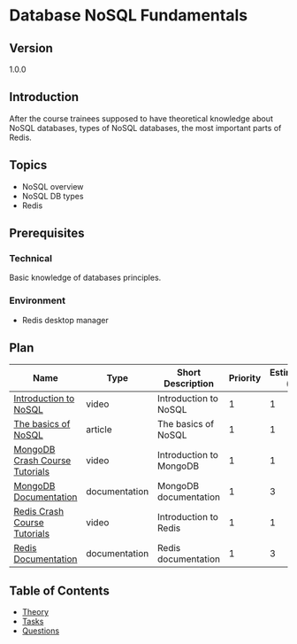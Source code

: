# Database NoSQL Fundamentals

## Version

1.0.0

## Introduction

After the course trainees supposed to have theoretical knowledge about
NoSQL databases, types of NoSQL databases, the most important parts of Redis.

## Topics

* NoSQL overview
* NoSQL DB types
* Redis

## Prerequisites

### Technical

Basic knowledge of databases principles.

### Environment

* Redis desktop manager

## Plan

| Name                                                                                   | Type          | Short Description     | Priority | Estimation (h) |
| -------------------------------------------------------------------------------------- | ------------- | --------------------- | -------- | -------------- |
| [Introduction to NoSQL](https://www.youtube.com/watch?v=qI_g07C_Q5I)                   | video         | Introduction to NoSQL | 1        | 1              |
| [The basics of NoSQL](https://www.freecodecamp.org/news/nosql-databases-5f6639ed9574/) | article       | The basics of NoSQL   | 1        | 1              |
| [MongoDB Crash Course Tutorials](https://www.youtube.com/watch?v=2QQGWYe7IDU&ab_channel=TraversyMedia)            | video         | Introduction to MongoDB | 1        | 1              |
| [MongoDB Documentation](https://www.mongodb.com/docs/)                                  | documentation | MongoDB documentation   | 1        | 3              |
| [Redis Crash Course Tutorials](https://www.youtube.com/watch?v=Hbt56gFj998)            | video         | Introduction to Redis | 1        | 1              |
| [Redis Documentation](https://redis.io/documentation)                                  | documentation | Redis documentation   | 1        | 3              |

## Table of Contents

* [Theory](./theory/readme.md)
* [Tasks](./tasks/readme.md)
* [Questions](./questions/readme.md)

